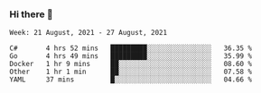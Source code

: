 ### Hi there 👋

<!--START_SECTION:waka-->
```text
Week: 21 August, 2021 - 27 August, 2021

C#       4 hrs 52 mins   █████████░░░░░░░░░░░░░░░░   36.35 % 
Go       4 hrs 49 mins   █████████░░░░░░░░░░░░░░░░   35.99 % 
Docker   1 hr 9 mins     ██░░░░░░░░░░░░░░░░░░░░░░░   08.60 % 
Other    1 hr 1 min      ██░░░░░░░░░░░░░░░░░░░░░░░   07.58 % 
YAML     37 mins         █░░░░░░░░░░░░░░░░░░░░░░░░   04.66 % 
```
<!--END_SECTION:waka-->
